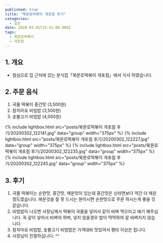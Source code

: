```yaml
---
published: true
title: "북문로떡볶이 개포점 후기"
categories:
  - 일상
date: 2020-03-02T15:41:00.000Z
tags:
  - 북문로떡볶이
  - 개포점
---
```


## 1. 개요
 * 점심으로 집 근처에 있는 분식집「북문로떡볶이 개포점」에서 식사 하였습니다.
 
## 2. 주문 음식
 1. 국물 떡볶이 중간맛 (3,500원)
 2. 참치마요 비빔밥 (3,500원)
 3. 숯불고기 비빔밥 (4,000원)
 
 {% include lightbox.html src="posts/북문로떡볶이 개포점 후기/20200302_122141.jpg" data="group" width="375px" %}
 {% include lightbox.html src="posts/북문로떡볶이 개포점 후기/20200302_122227.jpg" data="group" width="375px" %}
 {% include lightbox.html src="posts/북문로떡볶이 개포점 후기/20200302_122235.jpg" data="group" width="375px" %}
 {% include lightbox.html src="posts/북문로떡볶이 개포점 후기/20200302_122245.jpg" data="group" width="375px" %}
 
## 3. 후기
 1. 국물 떡볶이는 순한맛, 중간맛, 매운맛이 있는데 중간맛은 신라면보다 약간 더 매운 정도였습니다. 매운것을 잘 못 드시는 분이시면 순한맛으로 주문 하시는게 좋을 것 같습니다.
 2. 비빔밥이 나오면 사장님께서 떡볶이 국물을 넣어서 같이 비벼 먹으라고 얘기 해주십니다. 꼭 같이 넣어서 비벼야 하며, 넣지 않을경우 밥이 딱딱하여 잘 비벼지지 않습니다.
 3. 참치마요 비빔밥, 숯불고기 비빔밥은 가격대비 맛있어서 평타 이상은 칩니다.
 4. 사장님이 친절하십니다. ^^